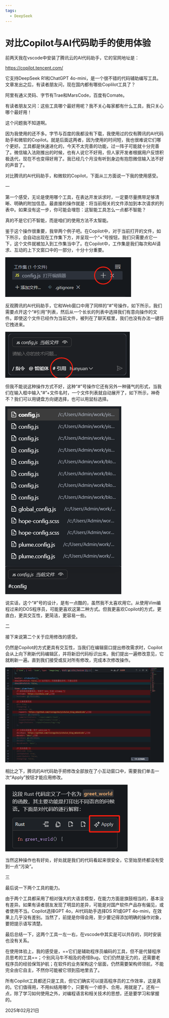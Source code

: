 ```yaml
---
tags:
  - DeepSeek
---
```

# 对比Copilot与AI代码助手的使用体验

前两天我在vscode中安装了腾讯云的AI代码助手，它的官网地址是：

https://copilot.tencent.com/

它支持DeepSeek R1和ChatGPT 4o-mini，是一个很不错的代码辅助编写工具。文章发出之后，有读者朋友问，现在国内都有哪些Coplilot工具了？

阿里有通义灵码、字节有Trae和MarsCode，百度有Comate。

有读者朋友又问：这些工具哪个最好用呢？我不关心每家都有什么工具，我只关心哪个最好用！

这个问题我不知道啊。

因为我使用的还不多。字节与百度的我都没有下载，我使用过的仅有腾讯的AI代码助手和微软的Copilot。就是后面这两者，因为使用的时间短，我也很难说它们哪个更好。工具都是快速进化的，今天不太完善的功能，过一阵子可能就十分完善了。微信输入法刚推出的时候，也有人说它不好用，但人家开发者根据用户反馈积极迭代，现在不也变得好用了。我已经几个月没有听到身边有抱怨微信输入法不好的声音了。

对比腾讯的AI代码助手，和微软的Copilot，下面从三方面说一下我的使用感受。

一

第一个感受，无论是使用哪个工具，在表达开发诉求时，一定要尽量携带足够清晰、明确的附加信息。最直接的操作就是：将当前相关的文件添加到本次请求的列表中。如果没有这一步，你可能会埋怨：这智能工具怎么一点都不智能？

真的不是它们不智能，而是咱们的使用方法不太智能。

鉴于这个操作很重要，我举两个例子吧。在Copilot中，对于当前打开的文件，如下所示，会自动出现在工作集下方，并呈现一个“+”号按钮，我们只需要点它一下，这个文件就被加入到工作集当中了。在Copilot中，工作集是我们每次和AI请求、互动的上下文窗口中的一部分，十分十分重要。

![image-20250221180110786](./assets/image-20250221180110786.png)

反观腾讯的AI代码助手，它和Web窗口中用了同样的“#”号操作，如下所示，我们需要点开这个“#引用”列表，然后从一个长长的列表中选择我们有意向操作的文件。即使这个文件已经作为当前文件，被列在了聊天框里，我们也没有办法一键将它拽进来。

![image-20250221180400496](./assets/image-20250221180400496.png)

但我不能说这种操作方式不好，这种“#”号操作它还有另外一种骚气的形式，当我们在输入框中输入“#”+文件名时，一个文件列表就自动展开了，如下所示，神奇不？我们可以用键盘方向键选择，也可以用鼠标选择。

![image-20250221180647260](./assets/image-20250221180647260.png)

说实话，这个“#”号的设计，是有一点酷的，虽然我不太喜欢用它。从使用Vim编程过来的DOS程序员，可能更喜欢这第二种方式。但我更喜欢Copilot的方式，更直白，更具交互性，更简洁，更容易一些。

二

接下来说第二个关于应用修改的感受。

仍然是Copilot的方式更具有交互性，当我们在编辑窗口提出修改需求时，Copilot会从上向下刷新代码编辑区，并将新旧代码标识出来。我们提出一遍修改意见，它就刷新一遍。直到我们接受或反对所有修改，完成本次修改操作。

![image-20250221175510391](./assets/image-20250221175510391.png)

相比之下，腾讯的AI代码助手把修改全部放在了小互动窗口中，需要我们单击一次“Apply”按钮才能应用修改。

![image-20250221181300416](./assets/image-20250221181300416.png)

当然这种操作也有好处，好处就是我们的代码看起来很安全，它至始至终都没有受到一点“污染”。

三

最后说一下两个工具的能力。

由于两个工具都采用了相对强大的大语言模型，在能力方面是旗鼓相当的，基本没有差异。如果有读者朋友发现了明显的差异，可能是对国产软件产品存有偏见，或者使用不当。Copilot选择GPT 4o，AI代码助手选择DS R1或GPT 4o-mini，在效果上几乎没有差别。当然了，前提是你得会用，至少要记得添加明确的操作对象，要把提示语写清楚。

最后总结一下，这两个工具一左一右，在vscode中其实是可以共存的，同时安装也没有关系。

在使用体验上，我的感受是，==它们是辅助程序员编码的工具，但不是代替程序员思考的工具==；个别风马牛不相及的奇怪Bug，它们仍然是无力的，还需要老程序员的经验保驾护航；在软件的业务架构这个层面，仍然需要架构师领航，不能完全由它自主，不然你可能被它领到茄地里去了。

所有Copilot工具都还只是工具，但它们确实可以提高程序员的工作效率，这是真的。它们值得用，不用纠结用哪个，只要有一个顺手、合用，用就是了。还有一点，除了学习如何使用之外，对编程语言和相关技术的思想，还是要学习和掌握的。

2025年02月21日
